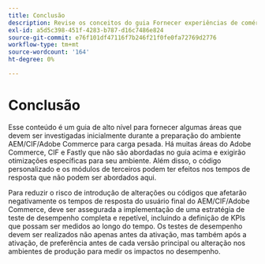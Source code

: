 ```yaml
---
title: Conclusão
description: Revise os conceitos do guia Fornecer experiências de comércio em escala.
exl-id: a5d5c398-451f-4283-b787-d16c7486e824
source-git-commit: e76f101df47116f7b246f21f0fe0fa72769d2776
workflow-type: tm+mt
source-wordcount: '164'
ht-degree: 0%

---
```


# Conclusão

Esse conteúdo é um guia de alto nível para fornecer algumas áreas que devem ser investigadas inicialmente durante a preparação do ambiente AEM/CIF/Adobe Commerce para carga pesada. Há muitas áreas do Adobe Commerce, CIF e Fastly que não são abordadas no guia acima e exigirão otimizações específicas para seu ambiente. Além disso, o código personalizado e os módulos de terceiros podem ter efeitos nos tempos de resposta que não podem ser abordados aqui.

Para reduzir o risco de introdução de alterações ou códigos que afetarão negativamente os tempos de resposta do usuário final do AEM/CIF/Adobe Commerce, deve ser assegurada a implementação de uma estratégia de teste de desempenho completa e repetível, incluindo a definição de KPIs que possam ser medidos ao longo do tempo. Os testes de desempenho devem ser realizados não apenas antes da ativação, mas também após a ativação, de preferência antes de cada versão principal ou alteração nos ambientes de produção para medir os impactos no desempenho.
